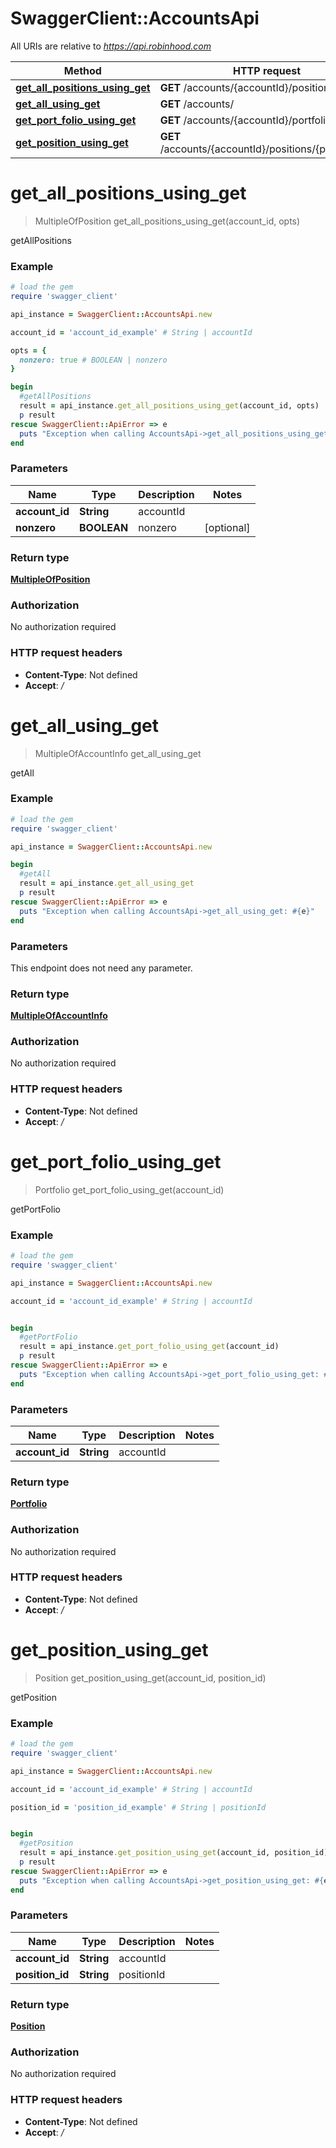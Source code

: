 # SwaggerClient::AccountsApi

All URIs are relative to *https://api.robinhood.com*

Method | HTTP request | Description
------------- | ------------- | -------------
[**get_all_positions_using_get**](AccountsApi.md#get_all_positions_using_get) | **GET** /accounts/{accountId}/positions/ | getAllPositions
[**get_all_using_get**](AccountsApi.md#get_all_using_get) | **GET** /accounts/ | getAll
[**get_port_folio_using_get**](AccountsApi.md#get_port_folio_using_get) | **GET** /accounts/{accountId}/portfolio/ | getPortFolio
[**get_position_using_get**](AccountsApi.md#get_position_using_get) | **GET** /accounts/{accountId}/positions/{positionId}/ | getPosition


# **get_all_positions_using_get**
> MultipleOfPosition get_all_positions_using_get(account_id, opts)

getAllPositions

### Example
```ruby
# load the gem
require 'swagger_client'

api_instance = SwaggerClient::AccountsApi.new

account_id = 'account_id_example' # String | accountId

opts = { 
  nonzero: true # BOOLEAN | nonzero
}

begin
  #getAllPositions
  result = api_instance.get_all_positions_using_get(account_id, opts)
  p result
rescue SwaggerClient::ApiError => e
  puts "Exception when calling AccountsApi->get_all_positions_using_get: #{e}"
end
```

### Parameters

Name | Type | Description  | Notes
------------- | ------------- | ------------- | -------------
 **account_id** | **String**| accountId | 
 **nonzero** | **BOOLEAN**| nonzero | [optional] 

### Return type

[**MultipleOfPosition**](MultipleOfPosition.md)

### Authorization

No authorization required

### HTTP request headers

 - **Content-Type**: Not defined
 - **Accept**: */*



# **get_all_using_get**
> MultipleOfAccountInfo get_all_using_get

getAll

### Example
```ruby
# load the gem
require 'swagger_client'

api_instance = SwaggerClient::AccountsApi.new

begin
  #getAll
  result = api_instance.get_all_using_get
  p result
rescue SwaggerClient::ApiError => e
  puts "Exception when calling AccountsApi->get_all_using_get: #{e}"
end
```

### Parameters
This endpoint does not need any parameter.

### Return type

[**MultipleOfAccountInfo**](MultipleOfAccountInfo.md)

### Authorization

No authorization required

### HTTP request headers

 - **Content-Type**: Not defined
 - **Accept**: */*



# **get_port_folio_using_get**
> Portfolio get_port_folio_using_get(account_id)

getPortFolio

### Example
```ruby
# load the gem
require 'swagger_client'

api_instance = SwaggerClient::AccountsApi.new

account_id = 'account_id_example' # String | accountId


begin
  #getPortFolio
  result = api_instance.get_port_folio_using_get(account_id)
  p result
rescue SwaggerClient::ApiError => e
  puts "Exception when calling AccountsApi->get_port_folio_using_get: #{e}"
end
```

### Parameters

Name | Type | Description  | Notes
------------- | ------------- | ------------- | -------------
 **account_id** | **String**| accountId | 

### Return type

[**Portfolio**](Portfolio.md)

### Authorization

No authorization required

### HTTP request headers

 - **Content-Type**: Not defined
 - **Accept**: */*



# **get_position_using_get**
> Position get_position_using_get(account_id, position_id)

getPosition

### Example
```ruby
# load the gem
require 'swagger_client'

api_instance = SwaggerClient::AccountsApi.new

account_id = 'account_id_example' # String | accountId

position_id = 'position_id_example' # String | positionId


begin
  #getPosition
  result = api_instance.get_position_using_get(account_id, position_id)
  p result
rescue SwaggerClient::ApiError => e
  puts "Exception when calling AccountsApi->get_position_using_get: #{e}"
end
```

### Parameters

Name | Type | Description  | Notes
------------- | ------------- | ------------- | -------------
 **account_id** | **String**| accountId | 
 **position_id** | **String**| positionId | 

### Return type

[**Position**](Position.md)

### Authorization

No authorization required

### HTTP request headers

 - **Content-Type**: Not defined
 - **Accept**: */*



